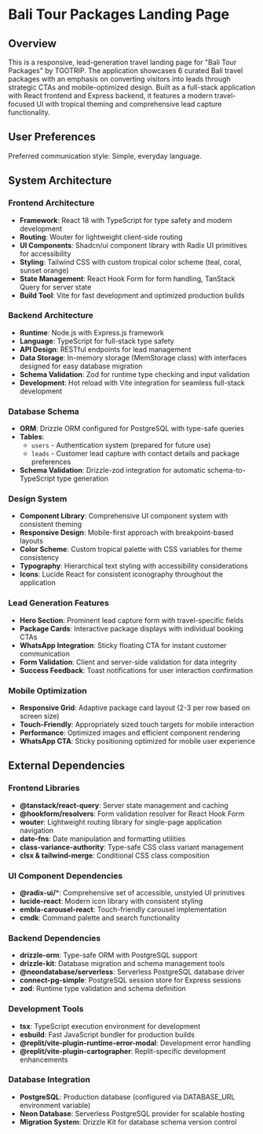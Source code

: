 # Bali Tour Packages Landing Page

## Overview

This is a responsive, lead-generation travel landing page for "Bali Tour Packages" by TGOTRIP. The application showcases 6 curated Bali travel packages with an emphasis on converting visitors into leads through strategic CTAs and mobile-optimized design. Built as a full-stack application with React frontend and Express backend, it features a modern travel-focused UI with tropical theming and comprehensive lead capture functionality.

## User Preferences

Preferred communication style: Simple, everyday language.

## System Architecture

### Frontend Architecture
- **Framework**: React 18 with TypeScript for type safety and modern development
- **Routing**: Wouter for lightweight client-side routing
- **UI Components**: Shadcn/ui component library with Radix UI primitives for accessibility
- **Styling**: Tailwind CSS with custom tropical color scheme (teal, coral, sunset orange)
- **State Management**: React Hook Form for form handling, TanStack Query for server state
- **Build Tool**: Vite for fast development and optimized production builds

### Backend Architecture
- **Runtime**: Node.js with Express.js framework
- **Language**: TypeScript for full-stack type safety
- **API Design**: RESTful endpoints for lead management
- **Data Storage**: In-memory storage (MemStorage class) with interfaces designed for easy database migration
- **Schema Validation**: Zod for runtime type checking and input validation
- **Development**: Hot reload with Vite integration for seamless full-stack development

### Database Schema
- **ORM**: Drizzle ORM configured for PostgreSQL with type-safe queries
- **Tables**: 
  - `users` - Authentication system (prepared for future use)
  - `leads` - Customer lead capture with contact details and package preferences
- **Schema Validation**: Drizzle-zod integration for automatic schema-to-TypeScript type generation

### Design System
- **Component Library**: Comprehensive UI component system with consistent theming
- **Responsive Design**: Mobile-first approach with breakpoint-based layouts
- **Color Scheme**: Custom tropical palette with CSS variables for theme consistency
- **Typography**: Hierarchical text styling with accessibility considerations
- **Icons**: Lucide React for consistent iconography throughout the application

### Lead Generation Features
- **Hero Section**: Prominent lead capture form with travel-specific fields
- **Package Cards**: Interactive package displays with individual booking CTAs
- **WhatsApp Integration**: Sticky floating CTA for instant customer communication
- **Form Validation**: Client and server-side validation for data integrity
- **Success Feedback**: Toast notifications for user interaction confirmation

### Mobile Optimization
- **Responsive Grid**: Adaptive package card layout (2-3 per row based on screen size)
- **Touch-Friendly**: Appropriately sized touch targets for mobile interaction
- **Performance**: Optimized images and efficient component rendering
- **WhatsApp CTA**: Sticky positioning optimized for mobile user experience

## External Dependencies

### Frontend Libraries
- **@tanstack/react-query**: Server state management and caching
- **@hookform/resolvers**: Form validation resolver for React Hook Form
- **wouter**: Lightweight routing library for single-page application navigation
- **date-fns**: Date manipulation and formatting utilities
- **class-variance-authority**: Type-safe CSS class variant management
- **clsx & tailwind-merge**: Conditional CSS class composition

### UI Component Dependencies
- **@radix-ui/***: Comprehensive set of accessible, unstyled UI primitives
- **lucide-react**: Modern icon library with consistent styling
- **embla-carousel-react**: Touch-friendly carousel implementation
- **cmdk**: Command palette and search functionality

### Backend Dependencies
- **drizzle-orm**: Type-safe ORM with PostgreSQL support
- **drizzle-kit**: Database migration and schema management tools
- **@neondatabase/serverless**: Serverless PostgreSQL database driver
- **connect-pg-simple**: PostgreSQL session store for Express sessions
- **zod**: Runtime type validation and schema definition

### Development Tools
- **tsx**: TypeScript execution environment for development
- **esbuild**: Fast JavaScript bundler for production builds
- **@replit/vite-plugin-runtime-error-modal**: Development error handling
- **@replit/vite-plugin-cartographer**: Replit-specific development enhancements

### Database Integration
- **PostgreSQL**: Production database (configured via DATABASE_URL environment variable)
- **Neon Database**: Serverless PostgreSQL provider for scalable hosting
- **Migration System**: Drizzle Kit for database schema version control